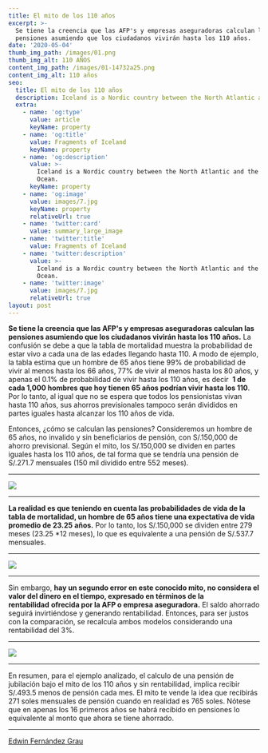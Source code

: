 ```yaml
---
title: El mito de los 110 años
excerpt: >-
  Se tiene la creencia que las AFP's y empresas aseguradoras calculan las
  pensiones asumiendo que los ciudadanos vivirán hasta los 110 años.
date: '2020-05-04'
thumb_img_path: /images/01.png
thumb_img_alt: 110 AÑOS
content_img_path: /images/01-14732a25.png
content_img_alt: 110 años
seo:
  title: El mito de los 110 años
  description: Iceland is a Nordic country between the North Atlantic and the Arctic Ocean.
  extra:
    - name: 'og:type'
      value: article
      keyName: property
    - name: 'og:title'
      value: Fragments of Iceland
      keyName: property
    - name: 'og:description'
      value: >-
        Iceland is a Nordic country between the North Atlantic and the Arctic
        Ocean.
      keyName: property
    - name: 'og:image'
      value: images/7.jpg
      keyName: property
      relativeUrl: true
    - name: 'twitter:card'
      value: summary_large_image
    - name: 'twitter:title'
      value: Fragments of Iceland
    - name: 'twitter:description'
      value: >-
        Iceland is a Nordic country between the North Atlantic and the Arctic
        Ocean.
    - name: 'twitter:image'
      value: images/7.jpg
      relativeUrl: true
layout: post
---
```

**Se tiene la creencia que las AFP's y empresas aseguradoras calculan las pensiones asumiendo que los ciudadanos vivirán hasta los 110 años.** La confusión se  debe a que la tabla  de mortalidad  muestra la probabilidad de estar vivo a cada una de  las edades llegando hasta 110. A modo de ejemplo, la tabla estima que un hombre de 65 años tiene 99% de probabilidad de vivir al menos hasta los 66 años, 77% de vivir al menos hasta los 80 años,  y apenas el 0.1%  de probabilidad de vivir  hasta los 110 años, es decir  **1  de cada 1,000  hombres que hoy tienen  65  años podrían vivir hasta los 110**. Por lo tanto, al igual que no se espera que todos los pensionistas vivan hasta 110 años, sus ahorros previsionales tampoco serán divididos en partes iguales hasta alcanzar los 110 años de vida.

Entonces, ¿cómo se calculan las pensiones? Consideremos un hombre de 65 años, no invalido y sin beneficiarios de pensión, con S/.150,000 de ahorro previsional. Según el mito, los S/.150,000 se dividen en partes iguales hasta los 110 años, de tal forma que se tendría una pensión de S/.271.7 mensuales (150 mil dividido entre 552 meses).

***
![](/images/02.png)
***


**La realidad es que teniendo en cuenta las probabilidades de vida de la tabla de mortalidad, un hombre de 65 años tiene una expectativa de vida promedio de 23.25** **años.** Por lo tanto, los S/.150,000 se dividen entre 279 meses (23.25 \*12 meses), lo que es equivalente a una pensión de S/.537.7 mensuales.
***
![](/images/03.png)
***
Sin embargo, **hay un segundo error en este conocido mito, no considera el valor del dinero en el tiempo, expresado en términos de la rentabilidad** **ofrecida por la AFP o empresa aseguradora.** El saldo ahorrado seguirá invirtiéndose y generando rentabilidad. Entonces, para ser justos con la comparación, se recalcula ambos modelos considerando una rentabilidad del 3%.
***
![](/images/04.png)
***
En resumen, para el ejemplo analizado, el calculo de una pensión de jubilación bajo el mito de los 110 años y sin rentabilidad, implica recibir S/.493.5 menos de pensión cada mes. El mito te vende la idea que recibirás 271 soles mensuales de pensión cuando en realidad es 765 soles. Nótese que en apenas los 16 primeros años se habrá recibido en pensiones lo equivalente al monto que ahora se tiene ahorrado.

***
<script src="https://platform.linkedin.com/badges/js/profile.js" async defer type="text/javascript"></script>
<div class="badge-base LI-profile-badge" data-locale="es_ES" data-size="medium" data-theme="light" data-type="VERTICAL" data-vanity="edwin-fernandez-grau" data-version="v1"><a class="badge-base__link LI-simple-link" href="https://pe.linkedin.com/in/edwin-fernandez-grau?trk=profile-badge">Edwin Fernández Grau</a></div>
